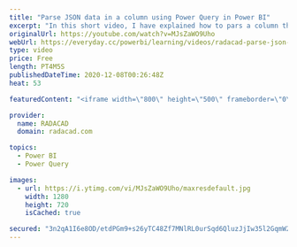```yaml
---
title: "Parse JSON data in a column using Power Query in Power BI"
excerpt: "In this short video, I have explained how to pars a column that has JSON data."
originalUrl: https://youtube.com/watch?v=MJsZaWO9Uho
webUrl: https://everyday.cc/powerbi/learning/videos/radacad-parse-json-data-in-a-column-using-power-query-in-power-bi/
type: video
price: Free
length: PT4M5S
publishedDateTime: 2020-12-08T00:26:48Z
heat: 53

featuredContent: "<iframe width=\"800\" height=\"500\" frameborder=\"0\" src=\"https://www.youtube.com/embed/MJsZaWO9Uho\" allow=\"accelerometer; autoplay; encrypted-media; gyroscope; picture-in-picture\" allowfullscreen></iframe>"

provider:
  name: RADACAD
  domain: radacad.com

topics:
  - Power BI
  - Power Query

images:
  - url: https://i.ytimg.com/vi/MJsZaWO9Uho/maxresdefault.jpg
    width: 1280
    height: 720
    isCached: true

secured: "3n2qA1I6e8OD/etdPGm9+s26yTC48Zf7MNlRL0urSqd6QluzJjIw35l2GqmW2IqEC+1O1DOMRSGeJptR6qOAeGbs0JBIUvkE46P4KYqxAFqOug28SBesTKj+rtQKy/XsHmkw9LoALJh9TKfg+CJD9XeJkA+FDX902WKRtdsMgwWXndAZFGXG9qqdZGJKqJyw5TizyaKlptZg8OK8sfCvkE83uCzJ94at+QEDQn2s2SmmrkmzCC2Ls5OB0hM2VSglF+M4n+NCOIzqreTF/8Kkal1H2wFl96s6kKRlgcNggI2J/m+Ri8ZY6YP+uygpRyN3yq7OGk/pC6JmXh/JW/Q8fPLUQEr26MFxQD3b4klVxGLHqtULRn3xRnHNBIYE/3wM+Z1YgLn09iCNWBqBHU9pIEodc3Ljqw5ul5As8UHjKNc=;sN4cTEKl/RaLCn3j/jLusg=="
---
```


